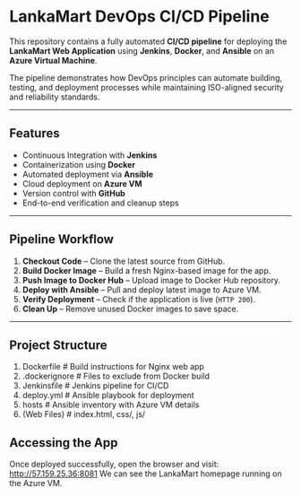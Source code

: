 #  LankaMart DevOps CI/CD Pipeline

This repository contains a fully automated **CI/CD pipeline** for deploying the **LankaMart Web Application** using **Jenkins**, **Docker**, and **Ansible** on an **Azure Virtual Machine**.

The pipeline demonstrates how DevOps principles can automate building, testing, and deployment processes while maintaining ISO-aligned security and reliability standards.

---

##  Features

- Continuous Integration with **Jenkins**
- Containerization using **Docker**
- Automated deployment via **Ansible**
- Cloud deployment on **Azure VM**
- Version control with **GitHub**
- End-to-end verification and cleanup steps

---

##  Pipeline Workflow

1. **Checkout Code** – Clone the latest source from GitHub.  
2. **Build Docker Image** – Build a fresh Nginx-based image for the app.  
3. **Push Image to Docker Hub** – Upload image to Docker Hub repository.  
4. **Deploy with Ansible** – Pull and deploy latest image to Azure VM.  
5. **Verify Deployment** – Check if the application is live (`HTTP 200`).  
6. **Clean Up** – Remove unused Docker images to save space.

---

##  Project Structure

1. Dockerfile # Build instructions for Nginx web app
2. .dockerignore # Files to exclude from Docker build
3. Jenkinsfile # Jenkins pipeline for CI/CD
4. deploy.yml # Ansible playbook for deployment
5. hosts # Ansible inventory with Azure VM details
6. (Web Files) # index.html, css/, js/

##  Accessing the App
Once deployed successfully, open the browser and visit:
http://57.159.25.36:8081
We can see the LankaMart homepage running on the Azure VM.


